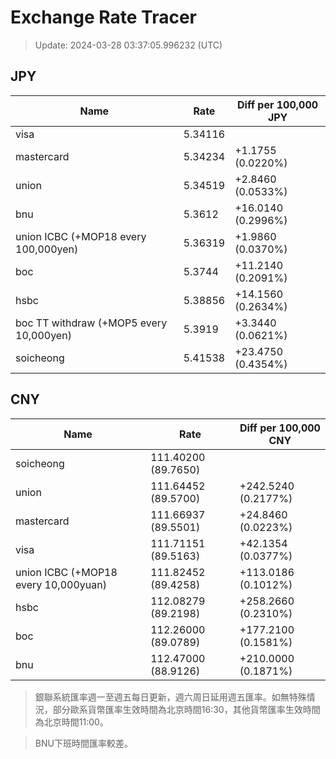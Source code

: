 # Exchange Rate Tracer

> Update: 2024-03-28 03:37:05.996232 (UTC)

## JPY

| Name                                    |    Rate | Diff per 100,000 JPY   |
|-----------------------------------------|---------|------------------------|
| visa                                    | 5.34116 |                        |
| mastercard                              | 5.34234 | +1.1755 (0.0220%)      |
| union                                   | 5.34519 | +2.8460 (0.0533%)      |
| bnu                                     | 5.3612  | +16.0140 (0.2996%)     |
| union ICBC (+MOP18 every 100,000yen)    | 5.36319 | +1.9860 (0.0370%)      |
| boc                                     | 5.3744  | +11.2140 (0.2091%)     |
| hsbc                                    | 5.38856 | +14.1560 (0.2634%)     |
| boc TT withdraw (+MOP5 every 10,000yen) | 5.3919  | +3.3440 (0.0621%)      |
| soicheong                               | 5.41538 | +23.4750 (0.4354%)     |

## CNY

| Name                                 | Rate                | Diff per 100,000 CNY   |
|--------------------------------------|---------------------|------------------------|
| soicheong                            | 111.40200	(89.7650) |                        |
| union                                | 111.64452	(89.5700) | +242.5240 (0.2177%)    |
| mastercard                           | 111.66937	(89.5501) | +24.8460 (0.0223%)     |
| visa                                 | 111.71151	(89.5163) | +42.1354 (0.0377%)     |
| union ICBC (+MOP18 every 10,000yuan) | 111.82452	(89.4258) | +113.0186 (0.1012%)    |
| hsbc                                 | 112.08279	(89.2198) | +258.2660 (0.2310%)    |
| boc                                  | 112.26000	(89.0789) | +177.2100 (0.1581%)    |
| bnu                                  | 112.47000	(88.9126) | +210.0000 (0.1871%)    |


> 銀聯系統匯率週一至週五每日更新，週六周日延用週五匯率。如無特殊情況，部分歐系貨幣匯率生效時間為北京時間16:30，其他貨幣匯率生效時間為北京時間11:00。

> BNU下班時間匯率較差。

